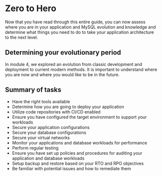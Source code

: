 # Zero to Hero

Now that you have read through this entire guide, you can now assess where you are in your application and MySQL evolution and knowledge and determine what things you need to do to take your application architecture to the next level.

## Determining your evolutionary period

In module 4, we explored an evolution from classic development and deployment to current modern methods.  It is important to understand where you are now and where you would like to be in the future.

## Summary of tasks

- Have the right tools available
- Determine how you are going to deploy your application
- Utilize code repositories with CI/CD enabled
- Ensure you have configured the target environment to support your workloads
- Secure your application configurations
- Secure your database configurations
- Secure your virtual networks
- Monitor your applications and database workloads for performance
- Perform regular testing
- Ensure you have set up policies and procedures for auditing your application and database workloads
- Setup backup and restore based on your RTO and RPO objectives
- Be familiar with potential issues and how to remediate them
